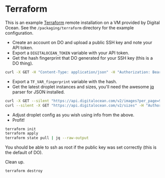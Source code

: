 # Terraform

This is an example [Terraform](https://www.terraform.io) remote installation on a VM provided by Digital Ocean. See the `/packaging/terraform` directory for the example configuration.

* Create an account on DO and upload a public SSH key and note your API token.
* Export a `DIGITALOCEAN_TOKEN` variable with your API token.
* Get the hash fingerprint that DO generated for your SSH key (this is a DO thing).
```sh
curl -X GET -H "Content-Type: application/json" -H "Authorization: Bearer $DO_TOKEN" "https://api.digitalocean.com/v2/account/keys"
```
* Export a `TF_VAR_fingerprint` variable with the hash.
* Get the latest droplet instances and sizes, you'll need the awesome [jq](https://stedolan.github.io/jq/) parser for JSON installed.
```sh
curl -X GET --silent "https://api.digitalocean.com/v2/images?per_page=999" -H "Authorization: Bearer $DO_TOKEN" > droplets.json
curl --silent -X GET "https://api.digitalocean.com/v2/sizes" -H "Authorization: Bearer $DO_TOKEN" | jq '.sizes[].slug' > sizes.json
```
* Adjust droplet config as you wish using info from the above.
* Profit!
```sh
terraform init
terraform apply
terraform state pull | jq --raw-output
```

You should be able to ssh as root if the public key was set correctly (this is the default of DO). 

Clean up.
```
terraform destroy
```
